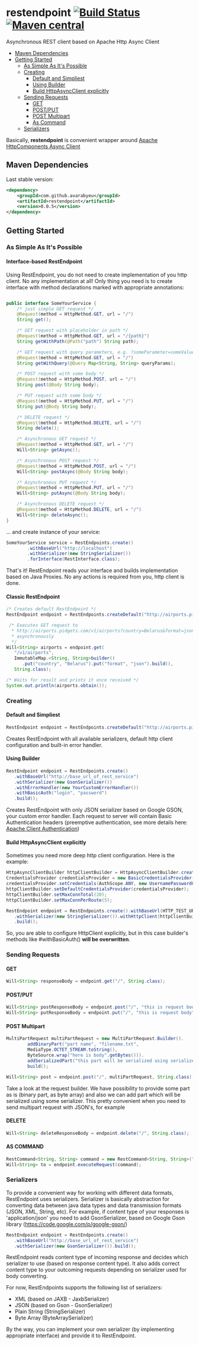 # restendpoint [![Build Status](https://travis-ci.org/avarabyeu/restendpoint.svg?branch=master)](https://travis-ci.org/avarabyeu/restendpoint) [![Maven central](https://maven-badges.herokuapp.com/maven-central/com.github.avarabyeu/restendpoint/badge.svg)](https://maven-badges.herokuapp.com/maven-central/com.github.avarabyeu/restendpoint)

Asynchronous REST client based on Apache Http Async Client


* [Maven Dependencies](#maven-dependencies)
* [Getting Started](#getting-started)
   * [As Simple As It's Possible](#as-simple-as-its-possible)
   * [Creating](#creating)    
      * [Default and Simpliest](#default-and-simpliest)
      * [Using Builder](#using-builder)
      * [Build HttpAsyncClient explicitly](#build-httpasyncclient-explicitly)      
   * [Sending Requests](#sending-requests)
      * [GET](#get)
      * [POST/PUT](#post/put)
      * [POST Multipart](#post-multipart)
      * [As Command](#as-command)
   * [Serializers](#serializers)

Basically, **restendpoint** is convenient wrapper around 
[Apache HttpComponents Async Client](http://hc.apache.org/httpcomponents-asyncclient-4.0.x/)

## Maven Dependencies

Last stable version:
```xml
<dependency>
    <groupId>com.github.avarabyeu</groupId>
    <artifactId>restendpoint</artifactId>
    <version>0.0.5</version>
</dependency>
```

## Getting Started

### As Simple As It's Possible

#### Interface-based RestEndpoint
Using RestEndpoint, you do not need to create implementation of you http client. No any implementation at all! 
Only thing you need is to create interface with method declarations marked with appropriate annotations:

```java

public interface SomeYourService {
    /* just simple GET request */
    @Request(method = HttpMethod.GET, url = "/")
    String get();

    /* GET request with placeholder in path */
    @Request(method = HttpMethod.GET, url = "/{path}")
    String getWithPath(@Path("path") String path);

    /* GET request with query parameters, e.g. ?someParameter=someValue */
    @Request(method = HttpMethod.GET, url = "/")
    String getWithQuery(@Query Map<String, String> queryParams);

    /* POST request with some body */
    @Request(method = HttpMethod.POST, url = "/")
    String post(@Body String body);

    /* PUT request with some body */
    @Request(method = HttpMethod.PUT, url = "/")
    String put(@Body String body);

    /* DELETE request */
    @Request(method = HttpMethod.DELETE, url = "/")
    String delete();

    /* Asynchronous GET request */
    @Request(method = HttpMethod.GET, url = "/")
    Will<String> getAsync();

    /* Asynchronous POST request */
    @Request(method = HttpMethod.POST, url = "/")
    Will<String> postAsync(@Body String body);

    /* Asynchronous PUT request */
    @Request(method = HttpMethod.PUT, url = "/")
    Will<String> putAsync(@Body String body);

    /* Asynchronous DELETE request */
    @Request(method = HttpMethod.DELETE, url = "/")
    Will<String> deleteAsync();
}

```
... and create instance of your service:

```java
SomeYourService service = RestEndpoints.create()
        .withBaseUrl("http://localhost")
        .withSerializer(new StringSerializer())                
        .forInterface(RestInterface.class);
```

That's it! RestEndpoint reads your interface and builds implementation based on Java Proxies. No any actions is required from you, http client is done. 

#### Classic RestEndpoint

```java
/* Creates default RestEndpoint */
RestEndpoint endpoint = RestEndpoints.createDefault("http://airports.pidgets.com/");

 /* Executes GET request to
  * http://airports.pidgets.com/v1/airports?country=Belarus&format=json
  * asynchronously
  */
Will<String> airports = endpoint.get(
   "/v1/airports",
   ImmutableMap.<String, String>builder()
      .put("country", "Belarus").put("format", "json").build(),
   String.class);

/* Waits for result and prints it once received */
System.out.println(airports.obtain());
```

### Creating

#### Default and Simpliest
```java
RestEndpoint endpoint = RestEndpoints.createDefault("http://airports.pidgets.com/");
```
Creates RestEndpoint with all available serializers, default http client configuration and built-in error handler. 


#### Using Builder
```java
RestEndpoint endpoint = RestEndpoints.create()
   .withBaseUrl("http://base_url_of_rest_service")
   .withSerializer(new GsonSerializer())
   .withErrorHandler(new YourCustomErrorHandler())
   .withBasicAuth("login", "password")
   .build();
```   
Creates RestEndpoint with only JSON serializer based on Google GSON, your custom error handler. Each request to server will contain Basic Authentication headers (preemptive authentication, see more details here: [Apache Client Authentication](http://hc.apache.org/httpcomponents-client-ga/tutorial/html/authentication.html))


#### Build HttpAsyncClient explicitly
Sometimes you need more deep http client configuration. Here is the example:

```java
HttpAsyncClientBuilder httpClientBuilder = HttpAsyncClientBuilder.create();
CredentialsProvider credentialsProvider = new BasicCredentialsProvider();
credentialsProvider.setCredentials(AuthScope.ANY, new UsernamePasswordCredentials("user", "password"));
httpClientBuilder.setDefaultCredentialsProvider(credentialsProvider);
httpClientBuilder.setMaxConnTotal(20);
httpClientBuilder.setMaxConnPerRoute(5);

RestEndpoint endpoint = RestEndpoints.create().withBaseUrl(HTTP_TEST_URK)
   .withSerializer(new StringSerializer()).withHttpClient(httpClientBuilder.build())
   .build();
```
So, you are able to configure HttpClient explicitly, but in this case builder's methods like #withBasicAuth() <b>will be overwritten</b>.


### Sending Requests

#### GET

```java
Will<String> responseBody = endpoint.get("/", String.class);
```
#### POST/PUT

```java
Will<String> postResponseBody = endpoint.post("/", "this is request body", String.class);
Will<String> putResponseBody = endpoint.put("/", "this is request body", String.class);
```

#### POST Multipart

```java
MultiPartRequest multiPartRequest = new MultiPartRequest.Builder().
        addBinaryPart("part name", "filename.txt",
        MediaType.OCTET_STREAM.toString(),
        ByteSource.wrap("here is body".getBytes())).
        addSerializedPart("this part will be serialized using serializer", "part body").
        build();

Will<String> post = endpoint.post("/", multiPartRequest, String.class);
```

Take a look at the request builder. We have possibility to provide some part as is (binary part, as byte array) and also
we can add part which will be serialized using some serializer. This pretty convenient when you need to send multipart request
with JSON's, for example

#### DELETE

```java
Will<String> deleteResponseBody = endpoint.delete("/", String.class);
```

#### AS COMMAND

```java
RestCommand<String, String> command = new RestCommand<String, String>("/", HttpMethod.POST, "request body", String.class);
Will<String> to = endpoint.executeRequest(command);
```

### Serializers

To provide a convenient way for working with different data formats, RestEndpoint uses serializers. 
Serializer is basically abstraction for converting data between java data types and data transmission formats (JSON, XML, String, etc). 
For example, if content type of your responses is 'application/json' you need to add GsonSerializer, based on Google Gson library (https://code.google.com/p/google-gson/)

```java
RestEndpoint endpoint = RestEndpoints.create()
   .withBaseUrl("http://base_url_of_rest_service")
   .withSerializer(new GsonSerializer()).build();
```
RestEndpoint reads content type of incoming response and decides which serializer to use (based on response content type). It also adds correct content type to your
outcoming requests depending on serializer used for body converting.

For now, RestEndpoints supports the following list of serializers:

* XML (based on JAXB - JaxbSerializer) 
* JSON (based on Gson - GsonSerializer)
* Plain String (StringSerializer)
* Byte Array (ByteArraySerializer)

By the way, you can implement your own serializer (by implementing appropriate interface) and provide it to RestEndpoint. 
